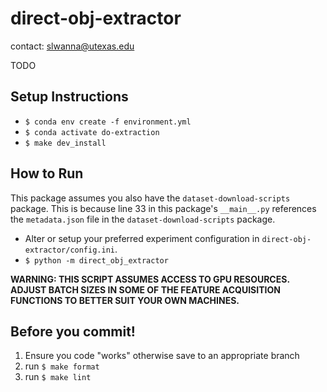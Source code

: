 # direct-obj-extractor

contact: slwanna@utexas.edu

TODO

## Setup Instructions
- ```$ conda env create -f environment.yml```
- ```$ conda activate do-extraction```
- ```$ make dev_install```

## How to Run
This package assumes you also have the ```dataset-download-scripts``` package. This is because line 33 in this package's ```__main__.py``` references the ```metadata.json``` file in the ```dataset-download-scripts``` package.

- Alter or setup your preferred experiment configuration in ```direct-obj-extractor/config.ini```.
- ```$ python -m direct_obj_extractor```

**WARNING: THIS SCRIPT ASSUMES ACCESS TO GPU RESOURCES. ADJUST BATCH SIZES IN SOME OF THE FEATURE ACQUISITION FUNCTIONS TO BETTER SUIT YOUR OWN MACHINES.**

## Before you commit!

1. Ensure you code "works" otherwise save to an appropriate branch
2. run ```$ make format``` 
3. run ```$ make lint```   
